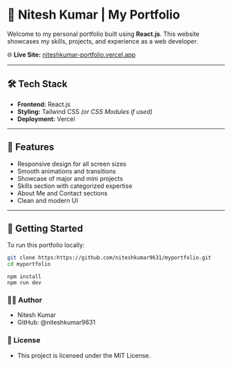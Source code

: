 # 💼 Nitesh Kumar | My Portfolio

Welcome to my personal portfolio built using **React.js**. This website showcases my skills, projects, and experience as a web developer.

🌐 **Live Site:** [niteshkumar-portfolio.vercel.app](https://niteshkumar-portfolio.vercel.app)

---

## 🛠️ Tech Stack

- **Frontend:** React.js
- **Styling:** Tailwind CSS *(or CSS Modules if used)*
- **Deployment:** Vercel

---

## 📂 Features

- Responsive design for all screen sizes
- Smooth animations and transitions
- Showcase of major and mini projects
- Skills section with categorized expertise
- About Me and Contact sections
- Clean and modern UI

---

## 🚀 Getting Started

To run this portfolio locally:

```bash
git clone https:https://github.com/niteshkumar9631/myportfolio.git
cd myportfolio
```

```
npm install
npm run dev
```

### 🙋‍♂️ Author
- Nitesh Kumar
- GitHub: @niteshkumar9631

### 📄 License

- This project is licensed under the MIT License.



